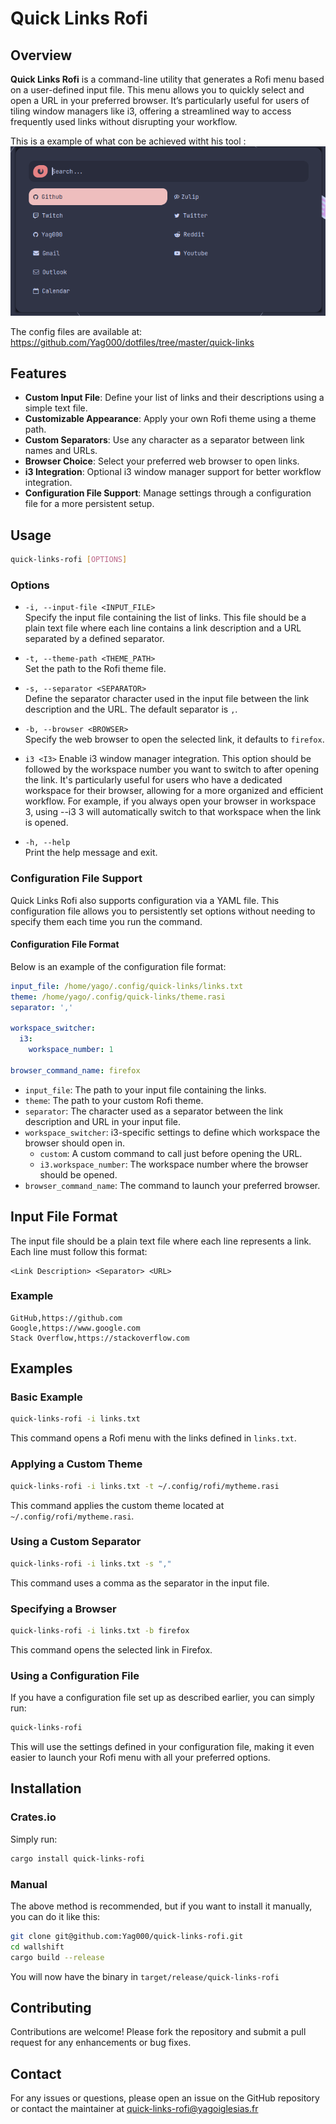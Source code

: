 # Quick Links Rofi

## Overview

**Quick Links Rofi** is a command-line utility that generates a Rofi menu based on a user-defined input file.
This menu allows you to quickly select and open a URL in your preferred browser. It’s particularly useful for users
of tiling window managers like i3, offering a streamlined way to access frequently used links without disrupting your workflow.


This is a example of what con be achieved witht his tool :
![Example](./docs/example.png)

The config files are available at: https://github.com/Yag000/dotfiles/tree/master/quick-links 

## Features

- **Custom Input File**: Define your list of links and their descriptions using a simple text file.
- **Customizable Appearance**: Apply your own Rofi theme using a theme path.
- **Custom Separators**: Use any character as a separator between link names and URLs.
- **Browser Choice**: Select your preferred web browser to open links.
- **i3 Integration**: Optional i3 window manager support for better workflow integration.
- **Configuration File Support**: Manage settings through a configuration file for a more persistent setup.

## Usage

```bash
quick-links-rofi [OPTIONS]
```

### Options

- `-i, --input-file <INPUT_FILE>`  
  Specify the input file containing the list of links. This file should be a plain text file where each line contains a link description and a URL separated by a defined separator.

- `-t, --theme-path <THEME_PATH>`  
  Set the path to the Rofi theme file.

- `-s, --separator <SEPARATOR>`  
  Define the separator character used in the input file between the link description and the URL. The default separator is `,`.

- `-b, --browser <BROWSER>`  
  Specify the web browser to open the selected link, it defaults to `firefox`.

- `i3 <I3>`
    Enable i3 window manager integration. This option should be followed by the workspace number you want to switch to after opening the link.
    It's particularly useful for users who have a dedicated workspace for their browser, allowing for a more organized and efficient workflow.
    For example, if you always open your browser in workspace 3, using --i3 3 will automatically switch to that workspace when the link is opened.

- `-h, --help`  
  Print the help message and exit.

### Configuration File Support

Quick Links Rofi also supports configuration via a YAML file. This configuration file allows you to persistently set options without needing to specify them each time you run the command.

#### Configuration File Format

Below is an example of the configuration file format:

```yaml
input_file: /home/yago/.config/quick-links/links.txt
theme: /home/yago/.config/quick-links/theme.rasi
separator: ','

workspace_switcher:
  i3:
    workspace_number: 1

browser_command_name: firefox
```

- `input_file`: The path to your input file containing the links.
- `theme`: The path to your custom Rofi theme.
- `separator`: The character used as a separator between the link description and URL in your input file.
- `workspace_switcher`: i3-specific settings to define which workspace the browser should open in.
  - `custom`: A custom command to call just before opening the URL.
  - `i3.workspace_number`: The workspace number where the browser should be opened.
- `browser_command_name`: The command to launch your preferred browser.

## Input File Format

The input file should be a plain text file where each line represents a link. Each line must follow this format:

```
<Link Description> <Separator> <URL>
```

### Example

```plaintext
GitHub,https://github.com
Google,https://www.google.com
Stack Overflow,https://stackoverflow.com
```

## Examples

### Basic Example

```bash
quick-links-rofi -i links.txt
```

This command opens a Rofi menu with the links defined in `links.txt`.

### Applying a Custom Theme

```bash
quick-links-rofi -i links.txt -t ~/.config/rofi/mytheme.rasi
```

This command applies the custom theme located at `~/.config/rofi/mytheme.rasi`.

### Using a Custom Separator

```bash
quick-links-rofi -i links.txt -s ","
```

This command uses a comma as the separator in the input file.

### Specifying a Browser

```bash
quick-links-rofi -i links.txt -b firefox
```

This command opens the selected link in Firefox.

### Using a Configuration File

If you have a configuration file set up as described earlier, you can simply run:

```bash
quick-links-rofi
```

This will use the settings defined in your configuration file, making it even easier to launch your Rofi menu with all your preferred options.

## Installation

### Crates.io

Simply run:

```bash
cargo install quick-links-rofi

```

### Manual

The above method is recommended, but if you want to install it manually, you can do it like this:

```bash
git clone git@github.com:Yag000/quick-links-rofi.git
cd wallshift
cargo build --release
```

You will now have the binary in `target/release/quick-links-rofi`

## Contributing

Contributions are welcome! Please fork the repository and submit a pull request for any enhancements or bug fixes.

## Contact

For any issues or questions, please open an issue on the GitHub repository or contact the maintainer at <quick-links-rofi@yagoiglesias.fr>
